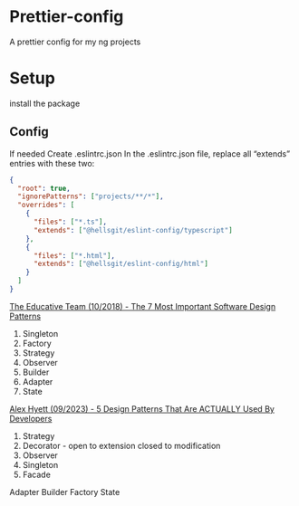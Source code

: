 # Prettier-config

A prettier config for my ng projects

# Setup

install the package

## Config

If needed Create .eslintrc.json
In the .eslintrc.json file, replace all “extends” entries with these two:

```JSON
{
  "root": true,
  "ignorePatterns": ["projects/**/*"],
  "overrides": [
    {
      "files": ["*.ts"],
      "extends": ["@hellsgit/eslint-config/typescript"]
    },
    {
      "files": ["*.html"],
      "extends": ["@hellsgit/eslint-config/html"]
    }
  ]
}
```

[The Educative Team (10/2018) - The 7 Most Important Software Design Patterns](https://learningdaily.dev/the-7-most-important-software-design-patterns-d60e546afb0e)

1. Singleton
2. Factory
3. Strategy
4. Observer
5. Builder
6. Adapter
7. State

[Alex Hyett (09/2023) - 5 Design Patterns That Are ACTUALLY Used By Developers](https://www.alexhyett.com/design-patterns/)

1. Strategy
2. Decorator - open to extension closed to modification
3. Observer
4. Singleton
5. Facade

Adapter
Builder
Factory
State
